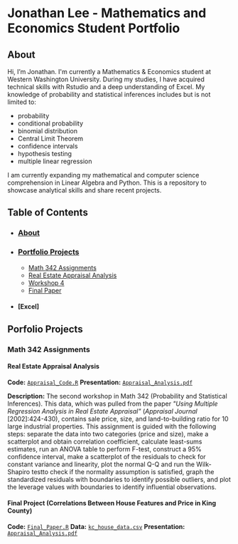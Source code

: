 # Jonathan Lee - Mathematics and Economics Student Portfolio
  ## **About**
  
  Hi, I’m Jonathan. I'm currently a Mathematics & Economics student at Western Washington University. 
  During my studies, I have acquired technical skills with Rstudio and a deep understanding of Excel. 
  My knowledge of probability and statistical inferences includes but is not limited to:

 - probability
 - conditional probability
 - binomial distribution
 - Central Limit Theorem
 - confidence intervals
 - hypothesis testing
 - multiple linear regression
 
   
  I am currently expanding my mathematical and computer science comprehension in Linear Algebra and Python.
  This is a repository to showcase analytical skills and share recent projects.
  
  ## **Table of Contents**
  - ### [**About**](#about)
  - ### [Portfolio Projects](#portfolio-projects)
    + [Math 342 Assignments](#math-342-assignments)
    + [Real Estate Appraisal Analysis](#real-estate-appraisal-analysis)
    + [Workshop 4](#workshop-4)
    + [Final Paper](#final-paper)
  - #### [Excel]
 
  ## **Porfolio Projects**
  ### **Math 342 Assignments**
   #### **Real Estate Appraisal Analysis**
   **Code:** [`Appraisal_Code.R`](https://github.com/JONATHAN-LEE-01/About/blob/main/Appraisal%20Code.R)
   **Presentation:** [`Appraisal_Analysis.pdf`](https://github.com/JONATHAN-LEE-01/About/blob/main/Appraisal_Analysis.pdf)
   
   **Description:** 
The second workshop in Math 342 (Probability and Statistical Inferences). This data, which was pulled from the paper *"Using Multiple Regression Analysis in Real Estate Appraisal"* (*Appraisal Journal* [2002]:424-430), contains sale price, size, and land-to-building ratio for 10 large industrial properties. This assignment is guided with the following steps: separate the data into two categories (price and size), make a scatterplot and obtain correlation coefficient, calculate least-sums estimates, run an ANOVA table to perform F-test, construct a 95% confidence interval, make a scatterplot of the residuals to check for constant variance and linearity, plot the normal Q-Q and run the Wilk-Shapiro testto check if the normality assumption is satisfied, graph the standardized residuals with boundaries to identify possible outliers, and plot the leverage values with boundaries to identify influential observations. 

   #### **Final Project (Correlations Between House Features and Price in King County)**
   **Code:** [`Final_Paper.R`](https://github.com/JONATHAN-LEE-01/About/blob/main/Final_Paper.R)
   **Data:** [`kc_house_data.csv`](https://github.com/JONATHAN-LEE-01/About/blob/main/kc_house_data.csv)
   **Presentation:** [`Appraisal_Analysis.pdf`](https://github.com/JONATHAN-LEE-01/About/blob/main/Math%20342%20Final%20Paper.pdf)
